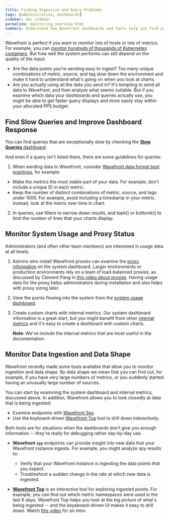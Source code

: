 ```yaml
---
title: Finding Ingestion and Query Problems
tags: [administration, dashboards]
sidebar: doc_sidebar
permalink: monitoring_overview.html
summary: Understand how Wavefront dashboards and tools help you find problems
---
```


Wavefront is perfect if you want to monitor lots of hosts or lots of metrics. For example, you can [monitor hundreds of thousands of Kubernetes containers](https://www.wavefront.com/wavefront-for-vmworld-us-2019/). But how well the system performs can still depend on the quality of the input:

* Are the data points you're sending easy to ingest? Too many unique combinations of metric, source, and tag slow down the environment and make it hard to understand what's going on when you look at charts.
* Are you actually using all the data you send in? It's tempting to send all data to Wavefront, and then analyze what seems suitable. But if you examine which data your dashboards and queries actually use, you might be able to get faster query displays and more easily stay within your allocated PPS budget.


## Find Slow Queries and Improve Dashboard Response

You can find queries that are exceptionally slow by checking  the [**Slow Queries** dashboard](wavefront_monitoring.html#examine-slow-queries).

And even if a query isn't listed there, there are some guidelines for queries:

1. When sending data to Wavefront, consider [Wavefront data format best practices](wavefront_data_format.html#wavefront-data-format-best-practices), for example:
* Make the metrics the most stable part of your data. For example, don't include a unique ID in each metric.
* Keep the number of distinct combinations of metric, source, and tags under 1000. For example, avoid including a timestamp in your metric. Instead, look at the metric over time in chart.

2. In queries, use filters to narrow down results, and topk() or bottomk() to limit the number of lines that your charts display.

## Monitor System Usage and Proxy Status

Administrators (and often other team members) are interested in usage data at all levels.

1. Admins who install Wavefront proxies can examine the [proxy information](monitoring_proxies.html) on the system dashboard. Larger environments or production environments rely on a team of load-balanced proxies, as discussed by Clement Pang in [this video about proxies](https://youtu.be/Lrm8UuxrsqA).
    Having usage data for the proxy helps administrators during installation and also helps with proxy sizing later.
2. View the points flowing into the system from the [system usage dashboard](wavefront_monitoring.html#charts-in-the-wavefront-usage-integration-dashboard).
3. Create custom charts with internal metrics. Our system dashboard information is a great start, but you might benefit from other [internal metrics](wavefront_monitoring.html#using-internal-metrics-to-optimize-performance) and it's easy to create a dashboard with custom charts.

   **Note**: We've include the internal metrics that are most useful in the documentation.

## Monitor Data Ingestion and Data Shape

Wavefront recently made some tools available that allow you to monitor ingestion and data shape. By data shape we mean that you can find out, for example, if you have very large numbers of metrics, or you suddenly started having an unusually large number of sources.

You can start by examining the system dashboard and internal metrics, discussed above. In addition, Wavefront allows you to look closedly at data that is being ingested:
* Examine endpoints with [Wavefront Spy]()
* Use the keyboard-driven [Wavefront Top]() tool to drill down interactively.

Both tools are for situations when the dashboards don't give you enough information -- they're really for debugging rather day-by-day use.

* **Wavefront `spy`** endpoints can provide insight into new data that your Wavefront instance ingests. For example, you might analyze spy results to:
  * Verify that your Wavefront instance is ingesting the data points that you expect.
  * Troubleshoot a sudden change in the rate at which new data is ingested.

* [**Wavefront Top**](https://github.com/wavefrontHQ/wftop) is an interactive tool for exploring ingested points. For example, you can find out which metric namespaces were used in the last X days. Wavefront Top helps you look at the big picture of what's being ingested -- and the keyaboard-driven UI makes it easy to drill down. Watch [this video](https://youtu.be/XROitQwFCJs) for an intro.

<!--- Discuss new Ingestion Policies here --->

